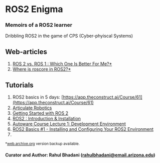 # ROS2 Enigma

### Memoirs of a ROS2 learner
Dribbling ROS2 in the game of CPS (Cyber-phyiscal Systems)

## Web-articles
1. [ROS 2 vs. ROS 1 : Which One Is Better For Me?*](https://www.theconstructsim.com/infographic-ros-1-vs-ros-2-one-better-2/)
2. [Where is roscore in ROS2?*](https://www.theconstructsim.com/ros2-in-5-mins-003-where-is-roscore-in-ros2/)


##  Tutorials
1. ROS2 basics in 5 days: [https://app.theconstruct.ai/Course/61](https://app.theconstruct.ai/Course/61)
2. [Articulate Robotics](https://www.youtube.com/@ArticulatedRobotics/videos)
3. [Getting Started with ROS 2](https://ubuntu.com/tutorials/getting-started-with-ros-2#1-overview)
4. [ROS2 : Introduction & Installation](https://www.youtube.com/watch?v=QfFnljTrRlQ)
5. [Autoware Course Lecture 1: Development Environment](https://www.youtube.com/watch?v=XTmlhvlmcf8)
6. [ROS2 Basics #1 - Installing and Configuring Your ROS2 Environment](https://www.youtube.com/watch?v=bFDfvKctvV8)
7. 


<sup>*[web.archive.org](web.archive.org) version backup available.</sup>
#### Curator and Author: Rahul Bhadani (rahulbhadani@email.arizona.edu)
